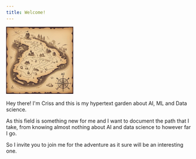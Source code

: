 ```yaml
---
title: Welcome!
---
```

<img src="./map.png" height="183">

Hey there! 
I'm Criss and this is my hypertext garden about AI, ML and Data science.

As this field is something new for me and I want to document the path that I take, from knowing almost nothing about AI and data science to however far I go. 

So I invite you to join me for the adventure as it sure will be an interesting one.

